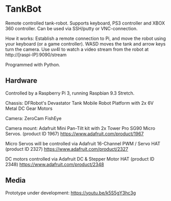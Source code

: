 # TankBot
Remote controlled tank-robot. Supports keyboard, PS3 controller and XBOX 360 controller. Can be used via SSH/putty or VNC-connection.

How it works: Establish a remote connection to Pi, and move the robot using your keyboard (or a game controller). WASD moves the tank and arrow keys turn the camera. Use uv4l to watch a video stream from the robot at http://[raspi-IP]:9090/stream

Programmed with Python.


## Hardware
Controlled by a Raspberry Pi 3, running Raspbian 9.3 Stretch.

Chassis: DFRobot's Devastator Tank Mobile Robot Platform with 2x 6V Metal DC Gear Motors

Camera: ZeroCam FishEye

Camera mount: Adafruit Mini Pan-Tilt kit with 2x Tower Pro SG90 Micro Servos. (product ID 1967)
https://www.adafruit.com/product/1967

Micro Servos will be controlled via Adafruit 16-Channel PWM / Servo HAT (product ID 2327)
https://www.adafruit.com/product/2327

DC motors controlled via Adafruit DC & Stepper Motor HAT (product ID 2348)
https://www.adafruit.com/product/2348

## Media
Prototype under development: https://youtu.be/k5S5gY3hc3g

